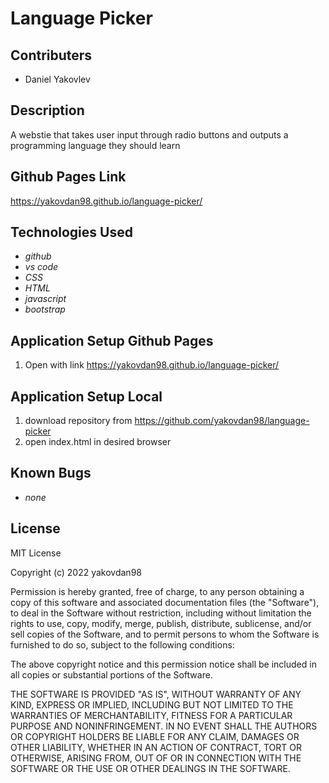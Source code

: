 # Language Picker

## Contributers
* Daniel Yakovlev

## Description
A webstie that takes user input through radio buttons and outputs a programming language they should learn

## Github Pages Link
<https://yakovdan98.github.io/language-picker/>

## Technologies Used

* _github_
* _vs code_
* _CSS_
* _HTML_
* _javascript_
* _bootstrap_

## Application Setup Github Pages
1. Open with link <https://yakovdan98.github.io/language-picker/>

## Application Setup Local
1. download repository from <https://github.com/yakovdan98/language-picker>
2. open index.html in desired browser

## Known Bugs

* _none_

## License

MIT License

Copyright (c) 2022 yakovdan98

Permission is hereby granted, free of charge, to any person obtaining a copy
of this software and associated documentation files (the "Software"), to deal
in the Software without restriction, including without limitation the rights
to use, copy, modify, merge, publish, distribute, sublicense, and/or sell
copies of the Software, and to permit persons to whom the Software is
furnished to do so, subject to the following conditions:

The above copyright notice and this permission notice shall be included in all
copies or substantial portions of the Software.

THE SOFTWARE IS PROVIDED "AS IS", WITHOUT WARRANTY OF ANY KIND, EXPRESS OR
IMPLIED, INCLUDING BUT NOT LIMITED TO THE WARRANTIES OF MERCHANTABILITY,
FITNESS FOR A PARTICULAR PURPOSE AND NONINFRINGEMENT. IN NO EVENT SHALL THE
AUTHORS OR COPYRIGHT HOLDERS BE LIABLE FOR ANY CLAIM, DAMAGES OR OTHER
LIABILITY, WHETHER IN AN ACTION OF CONTRACT, TORT OR OTHERWISE, ARISING FROM,
OUT OF OR IN CONNECTION WITH THE SOFTWARE OR THE USE OR OTHER DEALINGS IN THE
SOFTWARE.
